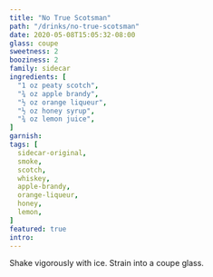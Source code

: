 ```yaml
---
title: "No True Scotsman"
path: "/drinks/no-true-scotsman"
date: 2020-05-08T15:05:32-08:00
glass: coupe
sweetness: 2
booziness: 2
family: sidecar
ingredients: [
  "1 oz peaty scotch",
  "¾ oz apple brandy",
  "½ oz orange liqueur",
  "½ oz honey syrup",
  "¾ oz lemon juice",
]
garnish:
tags: [
  sidecar-original,
  smoke,
  scotch,
  whiskey,
  apple-brandy,
  orange-liqueur,
  honey,
  lemon,
]
featured: true
intro:
---
```

Shake vigorously with ice. Strain into a coupe glass.
